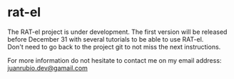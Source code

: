 # rat-el

The RAT-el project is under development.
The first version will be released before December 31 with several tutorials to be able to use RAT-el.  
Don't need to go back to the project git to not miss the next instructions.

For more information do not hesitate to contact me on my email address: juanrubio.dev@gamail.com
